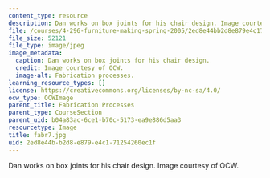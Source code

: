 ```yaml
---
content_type: resource
description: Dan works on box joints for his chair design. Image courtesy of OCW.
file: /courses/4-296-furniture-making-spring-2005/2ed8e44bb2d8e879e4c171254260ec1f_fabr7.jpg
file_size: 52121
file_type: image/jpeg
image_metadata:
  caption: Dan works on box joints for his chair design.
  credit: Image courtesy of OCW.
  image-alt: Fabrication processes.
learning_resource_types: []
license: https://creativecommons.org/licenses/by-nc-sa/4.0/
ocw_type: OCWImage
parent_title: Fabrication Processes
parent_type: CourseSection
parent_uid: b04a83ac-6ce1-b70c-5173-ea9e886d5aa3
resourcetype: Image
title: fabr7.jpg
uid: 2ed8e44b-b2d8-e879-e4c1-71254260ec1f
---
```

Dan works on box joints for his chair design. Image courtesy of OCW.